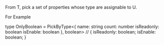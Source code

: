 From T, pick a set of properties whose type are assignable to U.

For Example

type OnlyBoolean = PickByType<{
name: string
count: number
isReadonly: boolean
isEnable: boolean
}, boolean> // { isReadonly: boolean; isEnable: boolean; }